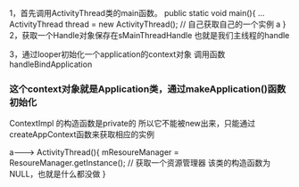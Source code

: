 1，首先调用ActivityThread类的main函数。
public static void main(){
	...
	ActivityThread thread = new ActivityThread();	// 自己获取自己的一个实例 a
}
2，获取一个Handle对象保存在sMainThreadHandle 也就是我们主线程的handle


3，通过looper初始化一个application的context对象 调用函数handleBindApplication
### 这个context对象就是Application类，通过makeApplication()函数初始化

ContextImpl 的构造函数是private的 所以它不能被new出来，只能通过createAppContext函数来获取相应的实例

a--->	ActivityThread(){
			mResoureManager = ResoureManager.getInstance();	// 获取一个资源管理器 该类的构造函数为NULL，也就是什么都没做
}


